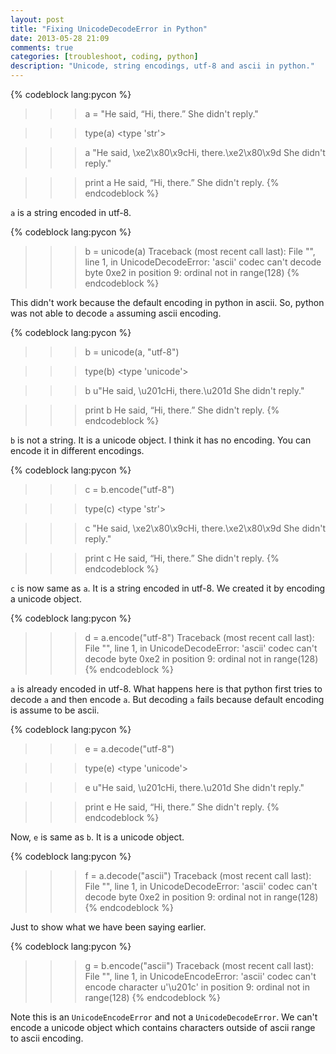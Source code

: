 ```yaml
---
layout: post
title: "Fixing UnicodeDecodeError in Python"
date: 2013-05-28 21:09
comments: true
categories: [troubleshoot, coding, python]
description: "Unicode, string encodings, utf-8 and ascii in python."
---
```

{% codeblock lang:pycon %}
>>> a = "He said, “Hi, there.” She didn't reply."

>>> type(a)
<type 'str'>

>>> a
"He said, \xe2\x80\x9cHi, there.\xe2\x80\x9d She didn't reply."

>>> print a
He said, “Hi, there.” She didn't reply.
{% endcodeblock %}

`a` is a string encoded in utf-8.

{% codeblock lang:pycon %}
>>> b = unicode(a)
 Traceback (most recent call last):
  File "<stdin>", line 1, in <module>
  UnicodeDecodeError: 'ascii' codec can't decode byte 0xe2 in position 9: ordinal not in range(128)
{% endcodeblock %}

This didn't work because the default encoding in python in ascii. So, python was not able to decode `a` assuming ascii encoding.

{% codeblock lang:pycon %}
>>> b = unicode(a, "utf-8")

>>> type(b)
<type 'unicode'>

>>> b
u"He said, \u201cHi, there.\u201d She didn't reply."

>>> print b
He said, “Hi, there.” She didn't reply.
{% endcodeblock %}

`b` is not a string. It is a unicode object. I think it has no encoding. You can encode it in different encodings.

{% codeblock lang:pycon %}
>>> c = b.encode("utf-8")

>>> type(c)
<type 'str'>

>>> c
"He said, \xe2\x80\x9cHi, there.\xe2\x80\x9d She didn't reply."

>>> print c
He said, “Hi, there.” She didn't reply.
{% endcodeblock %}

`c` is now same as `a`. It is a string encoded in utf-8. We created it by encoding a unicode object.

{% codeblock lang:pycon %}
>>> d = a.encode("utf-8")
 Traceback (most recent call last):
  File "<stdin>", line 1, in <module>
  UnicodeDecodeError: 'ascii' codec can't decode byte 0xe2 in position 9: ordinal not in range(128)
{% endcodeblock %}

`a` is already encoded in utf-8. What happens here is that python first tries to decode `a` and then encode `a`. But decoding `a` fails because default encoding is assume to be ascii.

{% codeblock lang:pycon %}
>>> e = a.decode("utf-8")

>>> type(e)
<type 'unicode'>

>>> e
u"He said, \u201cHi, there.\u201d She didn't reply."

>>> print e
He said, “Hi, there.” She didn't reply.
{% endcodeblock %}

Now, `e` is same as `b`. It is a unicode object.

{% codeblock lang:pycon %}
>>> f = a.decode("ascii")
 Traceback (most recent call last):
  File "<stdin>", line 1, in <module>
  UnicodeDecodeError: 'ascii' codec can't decode byte 0xe2 in position 9: ordinal not in range(128)
{% endcodeblock %}

Just to show what we have been saying earlier.

{% codeblock lang:pycon %}
>>> g = b.encode("ascii")
 Traceback (most recent call last):
  File "<stdin>", line 1, in <module>
  UnicodeEncodeError: 'ascii' codec can't encode character u'\u201c' in position 9: ordinal not in range(128)
{% endcodeblock %}

Note this is an `UnicodeEncodeError` and not a `UnicodeDecodeError`. We can't encode a unicode object which contains characters outside of ascii range to ascii encoding.
